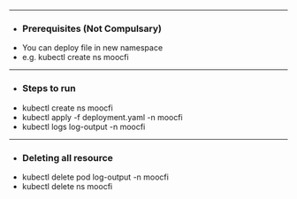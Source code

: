 ___

- ### Prerequisites (Not Compulsary)
- You can deploy file in new namespace
- e.g. kubectl create ns moocfi

___

- ### Steps to run
- kubectl create ns moocfi
- kubectl apply -f deployment.yaml -n moocfi
- kubectl logs log-output -n moocfi

___

- ### Deleting all resource
- kubectl delete pod log-output -n moocfi
- kubectl delete ns moocfi
